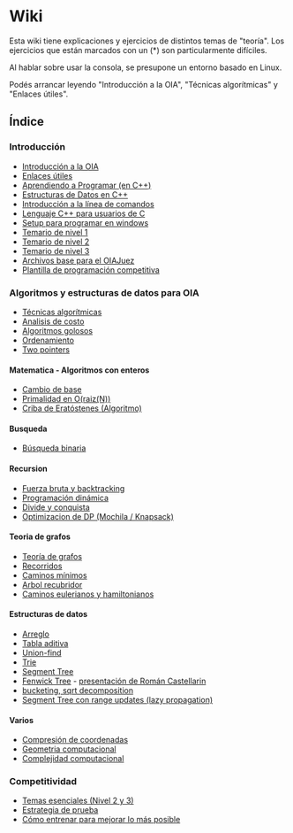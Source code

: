 # Wiki

Esta wiki tiene explicaciones y ejercicios de distintos temas de "teoría". Los
ejercicios que están marcados con un (\*) son particularmente difíciles.

Al hablar sobre usar la consola, se presupone un entorno basado en Linux.

Podés arrancar leyendo "Introducción a la OIA", "Técnicas algorítmicas" y
"Enlaces útiles".

## Índice

### Introducción

- [Introducción a la OIA]( introduccion )
- [Enlaces útiles]( links )
- [Aprendiendo a Programar (en C++)]( aprendiendo-a-programar )
- [Estructuras de Datos en C++]( estructuras-cpp )
- [Introducción a la línea de comandos]( linea-de-comandos )
- [Lenguaje C++ para usuarios de C]( cpp-para-usuarios-de-c )
- [Setup para programar en windows]( programar-en-windows )
- [Temario de nivel 1]( temario-de-nivel-1 )
- [Temario de nivel 2]( temario-de-nivel-2 )
- [Temario de nivel 3]( temario-de-nivel-3 )
- [Archivos base para el OIAJuez]( archivos-base )
- [Plantilla de programación competitiva]( template )

### Algoritmos y estructuras de datos para OIA

- [Técnicas algorítmicas]( tecnicas )
- [Analisis de costo]( costo )
- [Algoritmos golosos]( greedy )
- [Ordenamiento]( ordenamiento )
- [Two pointers]( two-pointers )

#### Matematica - Algoritmos con enteros
- [Cambio de base]( cambio-de-base )
- [Primalidad en O(raiz(N))]( primalidad-sqrt )
- [Criba de Eratóstenes (Algoritmo)]( criba )

#### Busqueda
- [Búsqueda binaria]( busqueda-binaria )

#### Recursion
- [Fuerza bruta y backtracking]( backtracking )
- [Programación dinámica]( dp )
- [Divide y conquista]( dnc )
- [Optimizacion de DP (Mochila / Knapsack)]( knapsack )

#### Teoria de grafos
- [Teoría de grafos]( grafos )
- [Recorridos]( recorridos )
- [Caminos mínimos]( camino-minimo )
- [Arbol recubridor]( spanning-tree )
- [Caminos eulerianos y hamiltonianos]( hamilton-euler )

#### Estructuras de datos
- [Arreglo]( arreglos )
- [Tabla aditiva]( tabla-aditiva )
- [Union-find]( union-find )
- [Trie]( trie )
- [Segment Tree]( segment-tree )
- [Fenwick Tree]( fenwick ) - [presentación de Román Castellarin](https://www.oia.unsam.edu.ar/wp-content/uploads/2017/11/Fenwick-Trees.pdf)
- [bucketing, sqrt decomposition]( sqrt-decomposition )
- [Segment Tree con range updates (lazy propagation)]( lazy-propagation )

#### Varios

- [Compresión de coordenadas]( compresion-de-coordenadas )
- [Geometria computacional]( geometria )
- [Complejidad computacional]( complejidad )

### Competitividad

- [Temas esenciales (Nivel 2 y 3)]( esenciales )
- [Estrategia de prueba]( estrategia )
- [Cómo entrenar para mejorar lo más posible]( entrenar )

